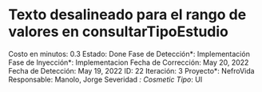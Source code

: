 # Texto desalineado para el rango de valores en consultarTipoEstudio

Costo en minutos: 0.3
Estado: Done
Fase de Detección*: Implementación
Fase de Inyección*: Implementacion
Fecha de Corrección: May 20, 2022
Fecha de Detección: May 19, 2022
ID: 22
Iteración: 3
Proyecto*: NefroVida
Responsable: Manolo, Jorge
Severidad *: Cosmetic
Tipo*: UI